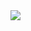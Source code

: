 <link rel="stylesheet" href="/EDM-Portfolio/style.css">
<script src="/EDM-Portfolio/script.js"></script>
<img src="/EDM-Portfolio/images/pic.jpg">
<link rel="stylesheet" href="./style.css">
